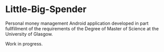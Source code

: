 # Little-Big-Spender
Personal money management Android application developed in part fullfillment of the requirements of the Degree of Master of Science at the University of Glasgow.

Work in progress.
